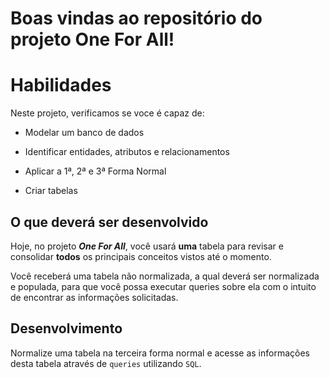 # Boas vindas ao repositório do projeto One For All!

# Habilidades
Neste projeto, verificamos se voce é capaz de:

  * Modelar um banco de dados

  * Identificar entidades, atributos e relacionamentos

  * Aplicar a 1ª, 2ª e 3ª Forma Normal

  * Criar tabelas

## O que deverá ser desenvolvido

Hoje, no projeto ***One For All***, você usará **uma** tabela para revisar e consolidar **todos** os principais conceitos vistos até o momento.

Você receberá uma tabela não normalizada, a qual deverá ser normalizada e populada, para que você possa executar queries sobre ela com o intuito de encontrar as informações solicitadas.

## Desenvolvimento

Normalize uma tabela na terceira forma normal e acesse as informações desta tabela através de `queries` utilizando `SQL`.